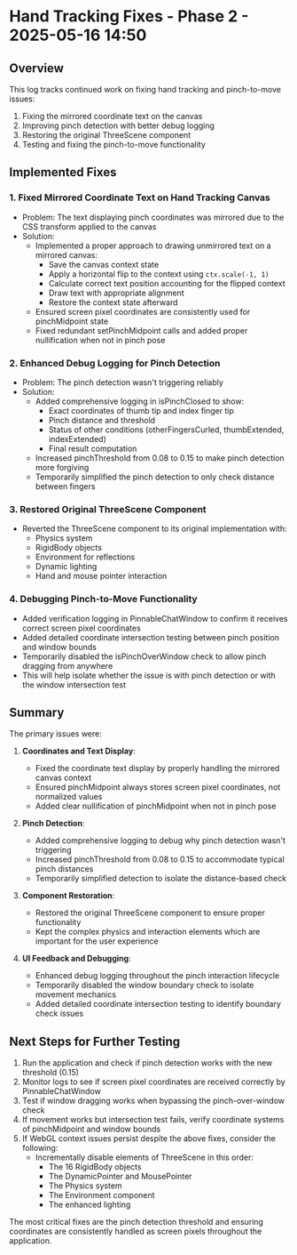 # Hand Tracking Fixes - Phase 2 - 2025-05-16 14:50

## Overview
This log tracks continued work on fixing hand tracking and pinch-to-move issues:
1. Fixing the mirrored coordinate text on the canvas
2. Improving pinch detection with better debug logging
3. Restoring the original ThreeScene component
4. Testing and fixing the pinch-to-move functionality

## Implemented Fixes

### 1. Fixed Mirrored Coordinate Text on Hand Tracking Canvas
- Problem: The text displaying pinch coordinates was mirrored due to the CSS transform applied to the canvas
- Solution: 
  - Implemented a proper approach to drawing unmirrored text on a mirrored canvas:
    - Save the canvas context state
    - Apply a horizontal flip to the context using `ctx.scale(-1, 1)`
    - Calculate correct text position accounting for the flipped context
    - Draw text with appropriate alignment
    - Restore the context state afterward
  - Ensured screen pixel coordinates are consistently used for pinchMidpoint state
  - Fixed redundant setPinchMidpoint calls and added proper nullification when not in pinch pose

### 2. Enhanced Debug Logging for Pinch Detection
- Problem: The pinch detection wasn't triggering reliably
- Solution:
  - Added comprehensive logging in isPinchClosed to show:
    - Exact coordinates of thumb tip and index finger tip
    - Pinch distance and threshold
    - Status of other conditions (otherFingersCurled, thumbExtended, indexExtended)
    - Final result computation
  - Increased pinchThreshold from 0.08 to 0.15 to make pinch detection more forgiving
  - Temporarily simplified the pinch detection to only check distance between fingers

### 3. Restored Original ThreeScene Component
- Reverted the ThreeScene component to its original implementation with:
  - Physics system
  - RigidBody objects
  - Environment for reflections
  - Dynamic lighting
  - Hand and mouse pointer interaction

### 4. Debugging Pinch-to-Move Functionality
- Added verification logging in PinnableChatWindow to confirm it receives correct screen pixel coordinates
- Added detailed coordinate intersection testing between pinch position and window bounds
- Temporarily disabled the isPinchOverWindow check to allow pinch dragging from anywhere
- This will help isolate whether the issue is with pinch detection or with the window intersection test

## Summary

The primary issues were:

1. **Coordinates and Text Display**:
   - Fixed the coordinate text display by properly handling the mirrored canvas context
   - Ensured pinchMidpoint always stores screen pixel coordinates, not normalized values
   - Added clear nullification of pinchMidpoint when not in pinch pose

2. **Pinch Detection**: 
   - Added comprehensive logging to debug why pinch detection wasn't triggering
   - Increased pinchThreshold from 0.08 to 0.15 to accommodate typical pinch distances
   - Temporarily simplified detection to isolate the distance-based check

3. **Component Restoration**:
   - Restored the original ThreeScene component to ensure proper functionality
   - Kept the complex physics and interaction elements which are important for the user experience

4. **UI Feedback and Debugging**:
   - Enhanced debug logging throughout the pinch interaction lifecycle
   - Temporarily disabled the window boundary check to isolate movement mechanics
   - Added detailed coordinate intersection testing to identify boundary check issues

## Next Steps for Further Testing

1. Run the application and check if pinch detection works with the new threshold (0.15)
2. Monitor logs to see if screen pixel coordinates are received correctly by PinnableChatWindow
3. Test if window dragging works when bypassing the pinch-over-window check
4. If movement works but intersection test fails, verify coordinate systems of pinchMidpoint and window bounds
5. If WebGL context issues persist despite the above fixes, consider the following:
   - Incrementally disable elements of ThreeScene in this order:
     - The 16 RigidBody objects
     - The DynamicPointer and MousePointer
     - The Physics system
     - The Environment component
     - The enhanced lighting

The most critical fixes are the pinch detection threshold and ensuring coordinates are consistently handled as screen pixels throughout the application.